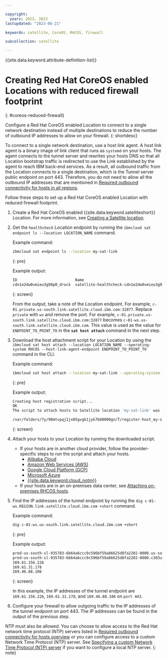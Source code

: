 ```yaml
---

copyright:
  years: 2023, 2023
lastupdated: "2023-06-21"

keywords: satellite, CoreOS, RHCOS, firewall 

subcollection: satellite

---
```


{{site.data.keyword.attribute-definition-list}}


# Creating Red Hat CoreOS enabled Locations with reduced firewall footprint
{: #coreos-reduced-firewall}

Configure a Red Hat CoreOS enabled Location to connect to a single network destination instead of multiple destinations to reduce the number of outbound IP addresses to allow on your firewall. 
{: shortdesc}

To connect to a single network destination, use a host link agent. A host link agent is a binary image of link client that runs as `systemd` on your hosts. The agent connects to the tunnel server and rewrites your hosts DNS so that all Location bootstrap traffic is redirected to use the Link established by the agent to reach IBM back-end services. As a result, all outbound traffic from the Location connects to a single destination, which is the Tunnel server public endpoint on port 443. Therefore, you do not need to allow all the outbound IP addresses that are mentioned in [Required outbound connectivity for hosts in all regions](/docs/satellite?topic=satellite-reqs-host-network-outbound).

Follow these steps to set up a Red Hat CoreOS enabled Location with reduced firewall footprint.

1. Create a Red Hat CoreOS enabled {{site.data.keyword.satelliteshort}} Location. For more information, see [Creating a Satellite location](/docs/satellite?topic=satellite-locations).

1. Get the `healthcheck` Location endpoint by running the `ibmcloud sat endpoint ls --location LOCATION_NAME` command. 
    
    Example command:  
    ```sh
    ibmcloud sat endpoint ls --location my-sat-link
    ```
    {: pre} 

    Example output:
    ```sh
    ID                          Name                                        Destination Type  Address
    cdn1e2dw0vmieu3g98p0_drock  satellite-healthcheck-cdn1e2dw0vmieu3g98p0  location    HTTP  c-01.private.us-south.link.satellite.cloud.ibm.com:32877
    ```
    {: screen}
  
    From the output, take a note of the Location endpoint. For example, `c-01.private.us-south.link.satellite.cloud.ibm.com:32877`. Replace `private` with `ws` and remove the port. For example, `c-01.private.us-south.link.satellite.cloud.ibm.com:32877` becomes `c-01-ws.us-south.link.satellite.cloud.ibm.com`. This value is used as the value for `ENDPOINT_TO_POINT_TO` in the **`sat host attach`** command in the next step.

1. Download the host attachment script for your Location by using the `ibmcloud sat host attach --location LOCATION_NAME --operating-system RHCOS --host-link-agent-endpoint ENDPOINT_TO_POINT_TO` command in the CLI.       

    Example command:  
    ```sh
    ibmcloud sat host attach --location my-sat-link --operating-system RHCOS --host-link-agent-endpoint c-01-ws.region.link.satellite.cloud.ibm.com
    ```
    {: pre}
            
    Example output:
    ```sh
    Creating host registration script...
    OK
    The script to attach hosts to Satellite location 'my-sat-link' was downloaded to the following location:

    /var/folders/7y/90mtvpqj1jx05gvgk1jyk7b80000gn/T/register-host_my-sat-link_1782841498.ign
    ```
    {: screen}

1. Attach your hosts to your Location by running the downloaded script.
    * If your hosts are in another cloud provider, follow the provider-specific steps to run the script and attach your hosts. 
        - [Alibaba Cloud](/docs/satellite?topic=satellite-alibaba)
        - [Amazon Web Services (AWS)](/docs/satellite?topic=satellite-aws)
        - [Google Cloud Platform (GCP)](/docs/satellite?topic=satellite-gcp)
        - [Microsoft Azure](/docs/satellite?topic=satellite-azure)
        - [{{site.data.keyword.cloud_notm}}](/docs/satellite?topic=satellite-ibm)
    * If your hosts are in an on-premises data center, see [Attaching on-premises RHCOS hosts](/docs/satellite?topic=satellite-attach-hosts#attach-rhcos-hosts).

1. Find the IP addresses of the tunnel endpoint by running the `dig c-01-ws.REGION.link.satellite.cloud.ibm.com +short` command. 

    Example command:  
    ```sh
    dig c-01-ws.us-south.link.satellite.cloud.ibm.com +short
    ```
    {: pre}
            
    Example output:
    ```sh
    prod-us-south-sl-935783-6b64a6ccc9c596bf59a86625d8fa2202-0000.us-south.containers.appdomain.cloud.
    prod-us-south-sl-935783-6b64a6ccc9c596bf59a86625d8fa2202-0000.c303u02d04o7tl16uqm0.akadns.net.
    169.61.156.226
    169.61.31.178
    169.46.88.106
    ```
    {: screen}
    
    In this example, the IP addresses of the tunnel endpoint are `169.61.156.226`, `169.61.31.178`, and `169.46.88.106` on `port 443`. 
    
1. Configure your firewall to allow outgoing traffic to the IP addresses of the tunnel endpoint on port 443. The IP addresses can be found in the output of the previous step. 

NTP must also be allowed. You can choose to allow access to the Red Hat network time protocol (NTP) servers listed in [Required outbound connectivity for hosts overview](/docs/satellite?topic=satellite-reqs-host-network-outbound) or you can configure access to a custom Network Time Protocol (NTP) server. See [Specifying a custom Network Time Protocol (NTP) server](/docs/satellite?topic=satellite-config-custom-ntp) if you want to configure a local NTP server.
{: note}
